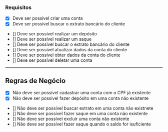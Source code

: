 ### Requisitos

- [x] Deve ser possível criar uma conta
- [x] Deve ser possível buscar o extrato bancário do cliente
- [] Deve ser possível realizar um depósito
- [] Deve ser possível realizar um saque
- [] Deve ser possível buscar o extrato bancário do cliente
- [] Deve ser possível atualizar dados da conta do cliente
- [] Deve ser possível obter dados da conta do cliente
- [] Deve ser possível deletar uma conta

---

## Regras de Negócio

- [x] Não deve ser possível cadastrar uma conta com o CPF já existente
- [x] Não deve ser possível fazer depósito em uma conta não existente
- [] Não deve ser possível buscar extrato em uma conta não existnete
- [] Não deve ser possível fazer saque em uma conta não existente
- [] Não deve ser possível excluir uma conta não existente
- [] Não deve ser possível fazer saque quando o saldo for isuficiente
